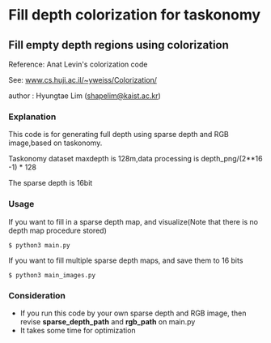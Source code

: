 # Fill depth colorization for taskonomy

## Fill empty depth regions using colorization
Reference: Anat Levin's colorization code

See: www.cs.huji.ac.il/~yweiss/Colorization/

author : Hyungtae Lim (shapelim@kaist.ac.kr)  

  
### Explanation

This code is for generating full depth using sparse depth and RGB image,based on taskonomy. 

Taskonomy dataset maxdepth is 128m,data processing is depth_png/(2**16 -1) * 128

The sparse depth is 16bit

### Usage

If you want to fill in a sparse depth map, and visualize(Note that there is no depth map procedure stored)

<pre><code>$ python3 main.py</code></pre>

If you want to fill multiple sparse depth maps, and save them to 16 bits

<pre><code>$ python3 main_images.py</code></pre>

### Consideration

* If you run this code by your own sparse depth and RGB image, then revise **sparse_depth_path** and **rgb_path** on main.py
* It takes some time for optimization
